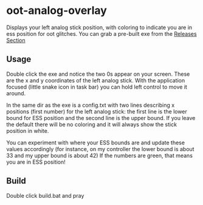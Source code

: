 # oot-analog-overlay
Displays your left analog stick position, with coloring to indicate you are in ess position for oot glitches. You can grab a pre-built exe from the [Releases Section](https://github.com/castlez/oot-analog-overlay/releases)

## Usage

Double click the exe and notice the two 0s appear on your screen. These are the x and y coordinates of the left analog stick. With the application focused (little snake icon in task bar) you can hold left control to move it around.

In the same dir as the exe is a config.txt with two lines describing x positions (first number) for the left analog stick: the first line is the lower bound for ESS position and the second line is the upper bound. If you leave the default there will be no coloring and it will always show the stick position in white. 

You can experiment with where your ESS bounds are and update these values accordingly (for instance, on my controller the lower bound is about 33 and my upper bound is about 42)
If the numbers are green, that means you are in ESS position!

## Build

Double click build.bat and pray
